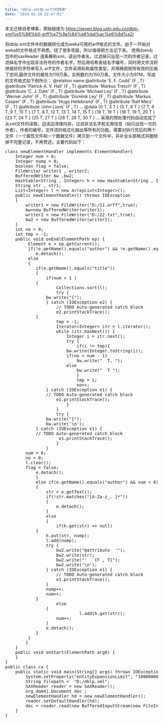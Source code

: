 ```yaml
---
title: "dblp.xml到.arff的转换"
date: "2014-01-20 22:47:01"
---
```


本文迁移自老博客，原始链接为 <https://seven.blog.ustc.edu.cn/dblp-xml%e5%88%b0-arff%e7%9a%84%e8%bd%ac%e6%8d%a2/>

将dblp.xml文件中的数据转化成为weka可用的arff格式的文件。由于一开始对weka的文件格式不熟悉，绕了很多弯路，所以值得把方法记下来。
使用dom4j 包中的saxReader 逐条解析xml，读出作者名，过滤掉只出现一次的作者记录，过滤掉名字中出现非法符号的作者名字。然后用哈希表给名字编号，同时用文件流将拼接好的字符串写入.arff文件，文件采用标称属性类型，并用稀疏矩阵有效的压缩了空间,最终文件的属性为119万条，实例数约为150万条，文件大小为97M。写成的文件格式如下例所示：
@relation name
@attribute  'E. F. Codd'   {F , T}
@attribute  'Patrick A. V. Hall'   {F , T}
@attribute  'Markus Tresch'   {F , T}
@attribute  'C. J. Date'   {F , T}
@attribute  'Michael Ley'   {F , T}
@attribute  'Werner John'   {F , T}
@attribute  'Dominik Ley'   {F , T}
@attribute  'Markus Casper'   {F , T}
@attribute  'Hugo Hellebrand'   {F , T}
@attribute  'Ralf Merz'   {F , T}
@attribute  'John Lions'   {F , T}
…
@data
{0  T, 3  T }
{5  T, 6  T }
{7  T, 8  T, 9  T, 10  T }
{7  T, 8  T, 12  T, 13  T, 14  T, 15  T }
{18  T, 19  T }
{18  T, 19  T, 20  T }
{23  T, 24  T }
{25  T, 27  T }
{28  T, 29  T, 30  T }
…
采用的预处理代码自动完成了从xml文件的读取，边读边清理内存，过滤非法名字和无用信息（如只出现一次的作者），作者的编号，文件流的格式化输出等所有的功能，需要对执行完后的两个文件（一个属性文件和一个数据文件）拷贝到一个文件中，并补全头部格式并删除掉不完整记录，不再赘述，主要代码如下：
<pre class="brush:[java]">
class newElementHandler implements ElementHandler{  
	Integer num = 0;
	Integer nump = 0;
	boolean flag = false;
	FileWriter writer1 , writer2;
	BufferedWriter bw ,bw2;
	Hashtable&lt;String , Integer&gt; h = new Hashtable&lt;String , Integer&gt;();
	String str , str1;
	List&lt;Integer&gt; l = new ArrayList&lt;Integer&gt;();
	public newElementHandler() throws IOException
	{
		writer1 = new FileWriter("D:/11.arff",true);
		bw=new BufferedWriter(writer1);
		writer2 = new FileWriter("D:/22.txt",true);
		bw2 = new BufferedWriter(writer2);
	}
	int no = 0;
	int tmp = -1;
	public void onEnd(ElementPath ep) {  
         Element e = ep.getCurrent(); 
         if(!e.getName().equals("author") && !e.getName().equals("title") )
        	e.detach();
         else	
         {
        	if(e.getName().equals("title"))
        	{
        		if(num > 1 )
       		{
        			Collections.sort(l);
        			try {
				bw.write("{");
				} catch (IOException e2) {
					// TODO Auto-generated catch block
					e2.printStackTrace();
			}
        			tmp = -1;
        			Iterator&lt;Integer&gt; itr = l.iterator();
        			while (itr.hasNext()) {
        				Integer i = itr.next();
        				try {
        					if(i != tmp){
						bw.write(Integer.toString(i));
						if(no < num - 1)
							bw.write("  T, ");
						else
							bw.write("  T ");
        					}
        					tmp = i;
        					no++;
				} catch (IOException e1) {
				// TODO Auto-generated catch block
					e1.printStackTrace();
			          	}
        			}
        			try {
				bw.write("}");
				bw.write('\n');
			} catch (IOException e1) {
			// TODO Auto-generated catch block
			         e1.printStackTrace();
		          	}
       			}
		num = 0;
		no = 0;
		l.clear();
		flag = false;
       		e.detach();
        	}
        	else if(e.getName().equals("author") && num < 8) 
        	{
        		str = e.getText();
        		if(!str.matches("[A-Za-z_. ]*"))
        		{
              		e.detach();
        		}
        		else
        		{	
		        	if(h.get(str) == null)
			{	
				h.put(str, nump);
				l.add(nump);
				try {
					bw2.write("@attribute  '");
					bw2.write(str);
					bw2.write("'   {F , T}");
					bw2.write('\n');
				} catch (IOException e1) {
					// TODO Auto-generated catch block
					e1.printStackTrace();
				}
				nump++;
				num++;
			}
		        	else
		       	{
		        	         l.add(h.get(str));
		       		num++;   				
		       	}
		       	e.detach();
         	}
       	 }
        }
    }
    public void onStart(ElementPath arg0) {  
    }
}
public class ca {
	public static void main(String[] args) throws IOException, DocumentException {
		System.setProperty("entityExpansionLimit", "10000000");
		String filepath =  "D:/dblp.xml";
		SAXReader reader = new SAXReader();
		org.dom4j.Document doc ;
		newElementHandler hd = new newElementHandler();
		reader.setDefaultHandler(hd);  
		doc = reader.read(new BufferedInputStream(new FileInputStream(new File(filepath))));
	}
}</pre>
